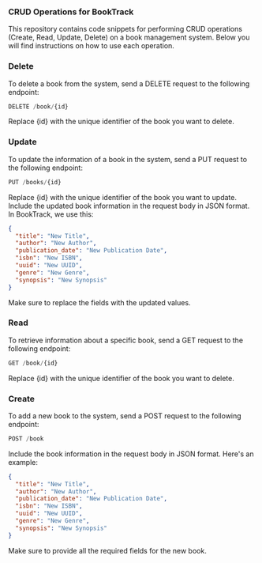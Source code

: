 ### CRUD Operations for BookTrack

This repository contains code snippets for performing CRUD operations (Create, Read, Update, Delete) on a book management system. Below you will find instructions on how to use each operation.

### Delete

To delete a book from the system, send a DELETE request to the following endpoint:

```javascript
DELETE /book/{id}
```
Replace {id} with the unique identifier of the book you want to delete.

### Update

To update the information of a book in the system, send a PUT request to the following endpoint:

```javascript
PUT /books/{id}
```

Replace {id} with the unique identifier of the book you want to update. Include the updated book information in the request body in JSON format. In BookTrack, we use this:

```json
{
  "title": "New Title",
  "author": "New Author",
  "publication_date": "New Publication Date",
  "isbn": "New ISBN",
  "uuid": "New UUID",
  "genre": "New Genre",
  "synopsis": "New Synopsis"
}
```
Make sure to replace the fields with the updated values.

### Read

To retrieve information about a specific book, send a GET request to the following endpoint:

```javascript
GET /book/{id}
```
Replace {id} with the unique identifier of the book you want to delete.

### Create

To add a new book to the system, send a POST request to the following endpoint:

```javascript
POST /book
```

Include the book information in the request body in JSON format. Here's an example:

```json
{
  "title": "New Title",
  "author": "New Author",
  "publication_date": "New Publication Date",
  "isbn": "New ISBN",
  "uuid": "New UUID",
  "genre": "New Genre",
  "synopsis": "New Synopsis"
}
```
Make sure to provide all the required fields for the new book.
